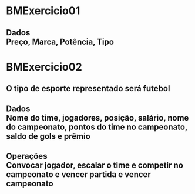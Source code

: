 # BMExercicio01
## Dados <br> Preço, Marca, Potência, Tipo

# BMExercicio02
## O tipo de esporte representado será futebol
## Dados <br> Nome do time, jogadores, posição, salário, nome do campeonato, pontos do time no campeonato, saldo de gols e prêmio
## Operações <br> Convocar jogador, escalar o time e competir no campeonato e vencer partida e vencer campeonato
